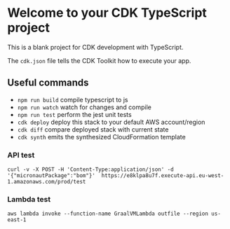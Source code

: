 # Welcome to your CDK TypeScript project

This is a blank project for CDK development with TypeScript.

The `cdk.json` file tells the CDK Toolkit how to execute your app.

## Useful commands

* `npm run build`   compile typescript to js
* `npm run watch`   watch for changes and compile
* `npm run test`    perform the jest unit tests
* `cdk deploy`      deploy this stack to your default AWS account/region
* `cdk diff`        compare deployed stack with current state
* `cdk synth`       emits the synthesized CloudFormation template

### API test
```shell
curl -v -X POST -H 'Content-Type:application/json' -d '{"micronautPackage":"bom"}'  https://e8klpa8u7f.execute-api.eu-west-1.amazonaws.com/prod/test
```

### Lambda test
```shell
aws lambda invoke --function-name GraalVMLambda outfile --region us-east-1
```

